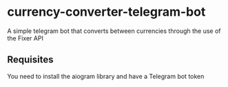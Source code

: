 # currency-converter-telegram-bot

A simple telegram bot that converts between currencies through the use of the Fixer API

## Requisites

You need to install the aiogram library and have a Telegram bot token
